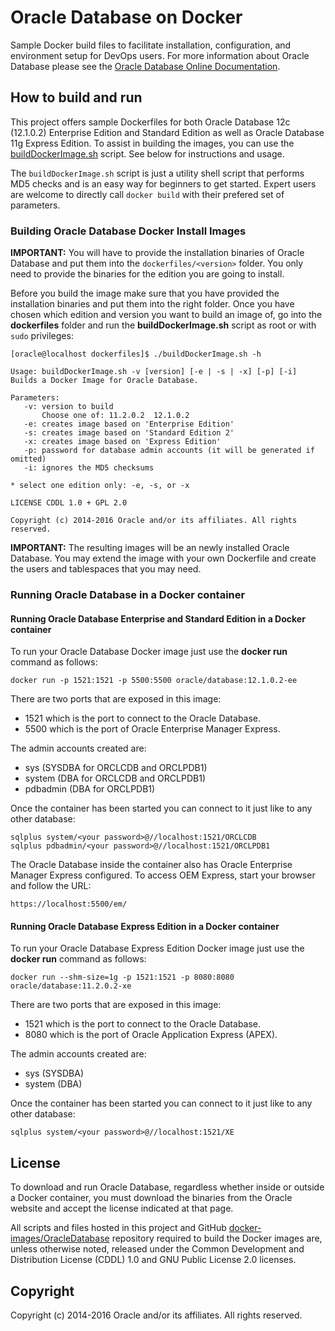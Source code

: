 Oracle Database on Docker
===============
Sample Docker build files to facilitate installation, configuration, and environment setup for DevOps users. For more information about Oracle Database please see the [Oracle Database Online Documentation](http://docs.oracle.com/database/121/index.htm).

## How to build and run
This project offers sample Dockerfiles for both Oracle Database 12c (12.1.0.2) Enterprise Edition and Standard Edition as well as Oracle Database 11g Express Edition. To assist in building the images, you can use the [buildDockerImage.sh](dockerfiles/buildDockerImage.sh) script. See below for instructions and usage.

The `buildDockerImage.sh` script is just a utility shell script that performs MD5 checks and is an easy way for beginners to get started. Expert users are welcome to directly call `docker build` with their prefered set of parameters.

### Building Oracle Database Docker Install Images
**IMPORTANT:** You will have to provide the installation binaries of Oracle Database and put them into the `dockerfiles/<version>` folder. You only need to provide the binaries for the edition you are going to install.

Before you build the image make sure that you have provided the installation binaries and put them into the right folder. Once you have chosen which edition and version you want to build an image of, go into the **dockerfiles** folder and run the **buildDockerImage.sh** script as root or with `sudo` privileges:

	[oracle@localhost dockerfiles]$ ./buildDockerImage.sh -h
	
	Usage: buildDockerImage.sh -v [version] [-e | -s | -x] [-p] [-i]
	Builds a Docker Image for Oracle Database.
	
	Parameters:
	   -v: version to build
	       Choose one of: 11.2.0.2  12.1.0.2
	   -e: creates image based on 'Enterprise Edition'
	   -s: creates image based on 'Standard Edition 2'
	   -x: creates image based on 'Express Edition'
	   -p: password for database admin accounts (it will be generated if omitted)
	   -i: ignores the MD5 checksums
	
	* select one edition only: -e, -s, or -x
	
	LICENSE CDDL 1.0 + GPL 2.0
	
	Copyright (c) 2014-2016 Oracle and/or its affiliates. All rights reserved.

**IMPORTANT:** The resulting images will be an newly installed Oracle Database. You may extend the image with your own Dockerfile and create the users and tablespaces that you may need.

### Running Oracle Database in a Docker container

#### Running Oracle Database Enterprise and Standard Edition in a Docker container
To run your Oracle Database Docker image just use the **docker run** command as follows:

	docker run -p 1521:1521 -p 5500:5500 oracle/database:12.1.0.2-ee

There are two ports that are exposed in this image:
* 1521 which is the port to connect to the Oracle Database.
* 5500 which is the port of Oracle Enterprise Manager Express.

The admin accounts created are:
* sys (SYSDBA for ORCLCDB and ORCLPDB1)
* system (DBA for ORCLCDB and ORCLPDB1)
* pdbadmin (DBA for ORCLPDB1)

Once the container has been started you can connect to it just like to any other database:

	sqlplus system/<your password>@//localhost:1521/ORCLCDB
	sqlplus pdbadmin/<your password>@//localhost:1521/ORCLPDB1

The Oracle Database inside the container also has Oracle Enterprise Manager Express configured. To access OEM Express, start your browser and follow the URL:

	https://localhost:5500/em/

#### Running Oracle Database Express Edition in a Docker container
To run your Oracle Database Express Edition Docker image just use the **docker run** command as follows:

	docker run --shm-size=1g -p 1521:1521 -p 8080:8080 oracle/database:11.2.0.2-xe

There are two ports that are exposed in this image:
* 1521 which is the port to connect to the Oracle Database.
* 8080 which is the port of Oracle Application Express (APEX).

The admin accounts created are:
* sys (SYSDBA)
* system (DBA)

Once the container has been started you can connect to it just like to any other database:

	sqlplus system/<your password>@//localhost:1521/XE

## License
To download and run Oracle Database, regardless whether inside or outside a Docker container, you must download the binaries from the Oracle website and accept the license indicated at that page.

All scripts and files hosted in this project and GitHub [docker-images/OracleDatabase](./) repository required to build the Docker images are, unless otherwise noted, released under the Common Development and Distribution License (CDDL) 1.0 and GNU Public License 2.0 licenses.

## Copyright
Copyright (c) 2014-2016 Oracle and/or its affiliates. All rights reserved.
